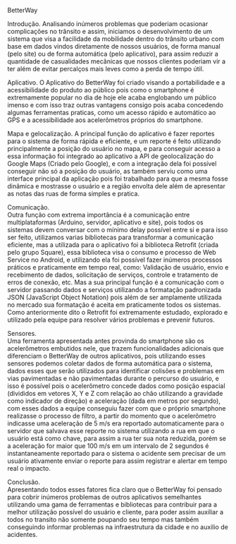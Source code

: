 BetterWay

Introdução.
Analisando inúmeros problemas que poderiam ocasionar complicações no trânsito e assim, iniciamos o desenvolvimento de um sistema que visa a facilidade da mobilidade dentro do trânsito urbano com base em dados vindos diretamente de nossos usuários, de forma manual (pelo site) ou de forma automática (pelo aplicativo), para assim reduzir a quantidade de casualidades mecânicas que nossos clientes poderiam vir a ter além de evitar percalços mais leves como a perda de tempo útil.

Aplicativo.
O Aplicativo do BetterWay foi criado visando a portabilidade e a acessibilidade do produto ao público pois como o smartphone é extremamente popular no dia de hoje ele acaba englobando um público imenso e com isso traz outras vantagens consigo pois acaba concedendo algumas ferramentas praticas, como um acesso rápido e automático ao GPS e a acessibilidade aos acelerômetros próprios do smartphone.

Mapa e gelocalização.
	A principal função do aplicativo é fazer reportes para o sistema de forma rápida e eficiente, e um reporte é feito utilizando principalmente a posição do usuário no mapa, e para conseguir acesso a essa informação foi integrado ao aplicativo a API de geolocalização do Google Maps (Criado pelo Google), e com a integração dela foi possível conseguir não só a posição do usuário, as também serviu como uma interface principal da aplicação pois foi trabalhado para que a mesma fosse dinâmica e mostrasse o usuário e a região envolta dele além de apresentar as notas das ruas de forma simples e pratica.
  
Comunicação.  
	Outra função com extrema importância é a comunicação entre multiplataformas (Arduino, servidor, aplicativo e site), pois todos os sistemas devem conversar com o mínimo delay possível entre si e para isso ser feito, utilizamos varias bibliotecas para transformar a comunicação eficiente, mas a utilizada para o aplicativo foi a biblioteca Retrofit (criada pelo grupo Square), essa biblioteca visa o consumo e processo de Web Service no Android, e utilizando ela foi possível fazer inúmeros processos práticos e praticamente em tempo real, como: Validação de usuário, envio e recebimento de dados, solicitação de serviços, controle e tratamento de erros de conexão, etc. Mas a sua principal função é a comunicação com o servidor passando dados e serviços utilizando a formatação padronizada JSON (JavaScript Object Notation) pois além de ser amplamente utilizada no mercado sua formatação é aceita em praticamente todos os sistemas. Como anteriormente dito o Retrofit foi extremamente estudado, explorado e utilizado pela equipe para resolver vários problemas e prevenir futuros.
  
Sensores.  
	Uma ferramenta apresentada antes provinda do smartphone são os acelerômetros embutidos nele, que trazem funcionalidades adicionais que diferenciam o BetterWay de outros aplicativos, pois utilizando esses sensores podemos coletar dados de forma automática para o sistema, dados esses que serão utilizados para identificar colisões e problemas em vias pavimentadas e não pavimentadas durante o percurso do usuário, e isso é possível pois o acelerômetro concede dados como posição espacial (divididos em vetores X, Y e Z com relação ao chão utilizando a gravidade como indicador de direção) e aceleração (dada em metros por segundo), com esses dados a equipe conseguiu fazer com que o próprio smartphone realizasse o processo de filtro, a partir do momento que o acelerômetro indicasse uma aceleração de 5 m/s era reportado automaticamente para o servidor que salvava esse reporte no sistema utilizando a rua em que o usuário está como chave, para assim a rua ter sua nota reduzida, porém se a aceleração for maior que 100 m/s em um intervalo de 2 segundos é instantaneamente reportado para o sistema o acidente sem precisar de um usuário ativamente enviar o reporte para assim registrar e alertar em tempo real o impacto.
  
Conclusão.  
	Apresentando todos esses fatores fica claro que o BetterWay foi pensado para cobrir inúmeros problemas de outros aplicativos semelhantes utilizando uma gama de ferramentas e bibliotecas para contribuir para a melhor utilização possível do usuário e cliente, para poder assim auxiliar a todos no transito não somente poupando seu tempo mas também conseguindo informar problemas na infraestrutura da cidade e no auxilio de acidentes. 
	
